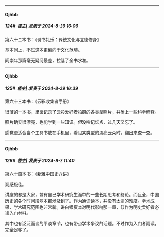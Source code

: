 ﻿
*****

####  Ojhbb  
##### 124#         楼主| 发表于 2024-8-29 16:06

第六十二本书：《诗书礼乐：传统文化与立德修身》

基本同上，不过这本更偏向于文化范畴。

阎崇年那篇毫无疑问最差，拉低了全书水准。

*****

####  Ojhbb  
##### 125#         楼主| 发表于 2024-8-29 16:39

第六十三本书：《云彩收集者手册》

很薄的一本书，里面记录了云彩爱好者拍摄的各类型照片，并附上一些科学解释。

照片确实很漂亮，也能学到一些知识。但没啥记忆点，过几天又忘了。

感觉更适合当个工具书放在手机里，看见某类型的漂亮云朵时，翻出来查一查。

*****

####  Ojhbb  
##### 126#         楼主| 发表于 2024-9-2 11:40

第六十四本书：《新雅中国史八讲》

观感极佳。

讲座的都是大家，带有自己学术研究生涯中的一些长期思考和结论。而且全，中国历史的各个时间段基本都涉及到了。作为通识读本，并没有太高的难度。学术成果、学术研究范围也非常新。讲白银资本对明代影响那一章，该作为明史爱好者必读入门材料。

其中也有泛泛而谈的平淡章节，也有带点学术争议的话题。不过作为入门者阅读，完全足够了。

